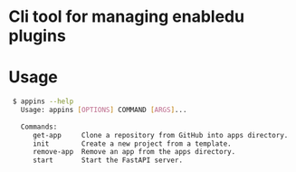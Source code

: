 # Cli tool for managing enabledu plugins

# Usage

```bash
 $ appins --help
   Usage: appins [OPTIONS] COMMAND [ARGS]...
   
   Commands:
      get-app     Clone a repository from GitHub into apps directory.
      init        Create a new project from a template.
      remove-app  Remove an app from the apps directory.
      start       Start the FastAPI server.
 ```

